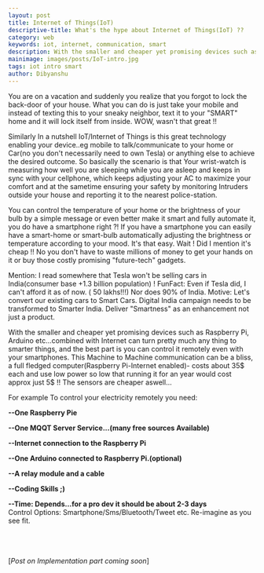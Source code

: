 ```yaml
---
layout: post
title: Internet of Things(IoT)
descriptive-title: What's the hype about Internet of Things(IoT) ??
category: web
keywords: iot, internet, communication, smart
description: With the smaller and cheaper yet promising devices such as Raspberry Pi, Arduino etc...combined with Internet can turn pretty much any thing to smarter things
mainimage: images/posts/IoT-intro.jpg
tags: iot intro smart
author: Dibyanshu
---
```


You are on a vacation and suddenly you realize that you forgot to lock the back-door of your house.
What you can do is just take your mobile and instead of texting this to your sneaky neighbor, text it to your
"SMART" home and it will lock itself from inside. WOW, wasn't that great !!

Similarly In a nutshell IoT/Internet of Things is this great technology enabling your device..eg mobile to talk/communicate to your home
or Car(no you don't necessarily need to own Tesla) or anything else to achieve the desired outcome. So basically the scenario is that Your wrist-watch is measuring how well you are sleeping while you are asleep and keeps in sync with your cellphone, which keeps adjusting your AC to maximize your comfort and at the sametime ensuring your safety by monitoring Intruders outside your house and reporting it to the nearest police-station.

You can control the temperature of your home or the brightness of your bulb by a simple message or even better make it smart and fully automate it, you do have a smartphone right ?!
If you have a smartphone you can easily have a smart-home or smart-bulb automatically adjusting the brightness or temperature according to your mood.
It's that easy. Wait ! Did I mention it's cheap !! No you don't have to waste millions of money to get your hands on it or buy those costly promising "future-tech"
gadgets.

Mention: I read somewhere that Tesla won't be selling cars in India(consumer base +1.3 billion population) !
FunFact: Even if Tesla  did, I can't afford it as of now. ( 50 lakhs!!!) Nor does 90% of India.
Motive: Let's convert our existing cars to Smart Cars. Digital India campaign needs to be transformed to Smarter India. Deliver "Smartness" as an enhancement not just a product.


With the smaller and cheaper yet promising devices such as Raspberry Pi, Arduino etc...combined with Internet can turn pretty much any thing to smarter things, and the best part is you can control it remotely even with your smartphones. This Machine to Machine communication can be a bliss, a full fledged computer(Raspberry Pi-Internet enabled)- costs about 35$ each and use low power so low that running it for an year would cost approx just 5$ !! The sensors are cheaper aswell...

<span class="text-underline">For example To control your electricity remotely you need:</span>

**--One Raspberry Pie**

**--One MQQT Server Service...(many free sources Available)**

**--Internet connection to the Raspberry Pi**

**--One Arduino connected to Raspberry Pi.(optional)**

**--A relay module and a cable**

**--Coding Skills ;)**

**--Time: Depends...for a pro dev it should be about 2-3 days**
<br>
Control Options: Smartphone/Sms/Bluetooth/Tweet etc.
Re-imagine as you see fit.<br><br><br><br>

[*Post on Implementation part coming soon*]
